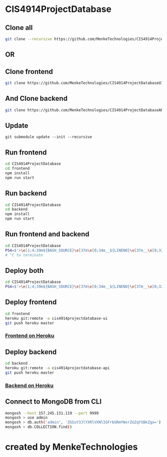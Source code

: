 # CIS4914ProjectDatabase

## Clone all

```bash
git clone --recursive https://github.com/MenkeTechnologies/CIS4914ProjectDatabase.git
```

## OR

## Clone frontend

```bash
git clone https://github.com/MenkeTechnologies/CIS4914ProjectDatabaseUI.git
```

## And Clone backend

```bash
git clone https://github.com/MenkeTechnologies/CIS4914ProjectDatabaseAPI.git
```

## Update

```
git submodule update --init --recursive
```

## Run frontend

```sh
cd CIS4914ProjectDatabase
cd frontend
npm install
npm run start
```

## Run backend

```sh
cd CIS4914ProjectDatabase
cd backend
npm install
npm run start
```

## Run frontend and backend

```sh
cd CIS4914ProjectDatabase
PS4=$'>\e[1;4;39m${BASH_SOURCE}\e[37m\e[0;34m__${LINENO}\e[37m__\e[0;32m${FUNCNAME[0]}> \e[0m' bash start.sh
# ^C to terminate
```

## Deploy both
```sh
cd CIS4914ProjectDatabase
PS4=$'>\e[1;4;39m${BASH_SOURCE}\e[37m\e[0;34m__${LINENO}\e[37m__\e[0;32m${FUNCNAME[0]}> \e[0m' bash deploy.sh
```

## Deploy frontend

```bash
cd frontend
heroku git:remote -a cis4914projectdatabase-ui
git push heroku master
```

### [Frontend on Heroku](https://cis4914projectdatabase-ui.herokuapp.com/)

## Deploy backend

```bash
cd backend
heroku git:remote -a cis4914projectdatabase-api
git push heroku master
```

### [Backend on Heroku](https://cis4914projectdatabase-api.herokuapp.com/)

## Connect to MongoDB from CLI

```bash
mongosh --host 157.245.131.119 --port 9999
mongosh > use admin
mongosh > db.auth('admin', 'ZGIuY3JlYXRlVXNlIGFrbGRmYWxrZGZqYSBkZgo=')
mongosh > db.COLLECTION.find()
```

# created by MenkeTechnologies
